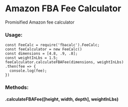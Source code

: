 # Amazon FBA Fee Calculator
Promisified Amazon fee calculator
### Usage:
```
const FeeCalc = require('fbacalc').FeeCalc;
const feeCalculator = new FeeCalc()
const dimensions = [4.8, .9, .8];
const weightInLbs = 1.5;
feeCalculator.calculateFBAFee(dimensions, weightInLbs)
.then(fee => {
  console.log(fee);
})
```

### Methods:
#### .calculateFBAFee([height, width, depth], weightInLbs)

